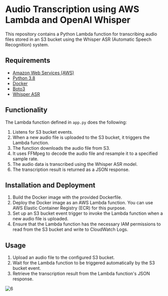 # Audio Transcription using AWS Lambda and OpenAI Whisper

This repository contains a Python Lambda function for transcribing audio files stored in an S3 bucket using the Whisper ASR (Automatic Speech Recognition) system.

## Requirements

- [Amazon Web Services (AWS)](https://aws.amazon.com/)
- [Python 3.8](https://www.python.org/downloads/release/python-380/)
- [Docker](https://www.docker.com/)
- [Boto3](https://aws.amazon.com/sdk-for-python/)
- [Whisper ASR](https://github.com/openai/whisper)

## Functionality

The Lambda function defined in `app.py` does the following:

1. Listens for S3 bucket events.
2. When a new audio file is uploaded to the S3 bucket, it triggers the Lambda function.
3. The function downloads the audio file from S3.
4. It uses FFMpeg to decode the audio file and resample it to a specified sample rate.
5. The audio data is transcribed using the Whisper ASR model.
6. The transcription result is returned as a JSON response.

## Installation and Deployment

1. Build the Docker image with the provided Dockerfile.
2. Deploy the Docker image as an AWS Lambda function. You can use AWS Elastic Container Registry (ECR) for this purpose.
3. Set up an S3 bucket event trigger to invoke the Lambda function when a new audio file is uploaded.
4. Ensure that the Lambda function has the necessary IAM permissions to read from the S3 bucket and write to CloudWatch Logs.

## Usage 
1. Upload an audio file to the configured S3 bucket.
2. Wait for the Lambda function to be triggered automatically by the S3 bucket event.
3. Retrieve the transcription result from the Lambda function's JSON response.

![6](https://github.com/azizbouaouina/HostingWhisperOnAWS/assets/104959387/abe1f800-bcc1-463c-a30e-10267c29dde7)
